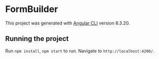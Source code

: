 # FormBuilder

This project was generated with [Angular CLI](https://github.com/angular/angular-cli) version 8.3.20.

## Running the project

Run `npm install`, `npm start` to run. Navigate to `http://localhost:4200/`.


